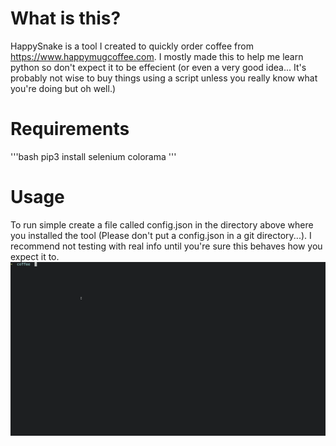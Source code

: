 # What is this?
HappySnake is a tool I created to quickly order coffee from https://www.happymugcoffee.com. I mostly made this to help me learn python so don't expect it to be effecient (or even a very good idea... It's probably not wise to buy things using a script unless you really know what you're doing but oh well.) 
# Requirements
'''bash
pip3 install selenium colorama
'''
# Usage
To run simple create a file called config.json in the directory above where you installed the tool (Please don't put a config.json in a git directory...). I recommend not testing with real info until you're sure this behaves how you expect it to.
![](example.gif)

